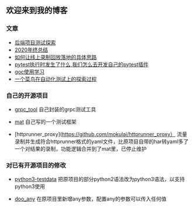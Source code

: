 ## 欢迎来到我的博客

### 文章

- [后端项目测试探索](./topics/后端项目测试探索.md)
- [2020年终总结](./topics/2020年终总结.md)
- [如何让线上录制回放落地的具体思路](./topics/如何让线上录制回放落地的具体思路.md)
- [pytest执行时发生了什么,我们怎么去开发自己的pytest插件](./topics/pytest执行时发生了什么,我们怎么去开发自己的pytest插件.md)
- [goc使用学习](./topics/goc使用学习.md)
- [一个菜鸟在自动化测试上的探索过程](./topics/一个菜鸟在自动化测试上的探索过程.md)

### 自己的开源项目

- [grpc_tool](https://github.com/mokulai/grpc_tool)
  自己封装的grpc测试工具

- [mat](https://github.com/mokulai/auto_generation_pytest)
  自己写的一个测试框架

- [httprunner_proxy](https://github.com/mokulai/httprunner_proxy）
  流量录制并生成符合httprunner格式的yaml文件，比原项目自带的har转yaml多了一个对结果的录制，功能逻辑合并到了mat里，已停止维护

### 对已有开源项目的修改

- [python3-testdata](https://github.com/mokulai/python3-testdata)
  把原项目的部分python2语法改为python3语法，以支持python3使用

- [doo_any](https://github.com/mokulai/doo_any)
  在原项目里新增any参数，配置any的参数可以传入任何值
